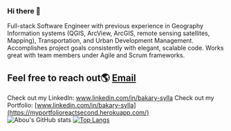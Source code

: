 ### Hi there 👋

Full-stack Software Engineer with previous experience in Geography Information systems (QGIS, ArcView, ArcGIS, remote sensing satellites, Mapping), Transportation, and Urban Development Management. Accomplishes project goals consistently with elegant, scalable code. Works great with team members under Agile and Scrum frameworks.



## Feel free to reach out🌎 [Email](mailto:syllabakary2002@gmail.com)

Check out my LinkedIn: www.linkedin.com/in/bakary-sylla
Check out my Portfolio: [www.linkedin.com/in/bakary-sylla](https://myportfolioreactsecond.herokuapp.com/)
<br>
![Abou's GitHub stats](https://github-readme-stats.vercel.app/api?username=Abou2022&show_icons=true&theme=tokyonight)
[![Top Langs](https://github-readme-stats.vercel.app/api/top-langs/?username=Abou2022&layout=compact&show_icons=true&theme=panda)](https://github.com/anuraghazra/github-readme-stats)


<!--
**Abou2022/Abou2022** is a ✨ _special_ ✨ repository because its `README.md` (this file) appears on your GitHub profile.

Here are some ideas to get you started:

- 🔭 I’m currently working on ...
- 🌱 I’m currently learning ...
- 👯 I’m looking to collaborate on ...
- 🤔 I’m looking for help with ...
- 💬 Ask me about ...
- 📫 How to reach me: ...
- 😄 Pronouns: ...
- ⚡ Fun fact: ...
-->
